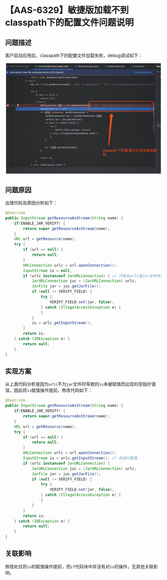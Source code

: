 # 【AAS-6329】敏捷版加载不到classpath下的配置文件问题说明

## 问题描述

客户启动应用后，classpath下的配置文件加载失败，debug调试如下：

![image-20240130124108352](./imgs/image-20240130124108352.png)

## 问题原因

出错代码及原因分析如下：

```java
@Override
public InputStream getResourceAsStream(String name) {
    if(ENABLE_JAR_VERIFY) {
        return super.getResourceAsStream(name);
    }
    URL url = getResource(name);
    try {
        if (url == null) {
            return null;
        }
        URLConnection urlc = url.openConnection();
        InputStream is = null;
        if (urlc instanceof JarURLConnection) { // 只有在urlc是jar文件时才对is进行赋值，而用户的配置文件命名为xxx.properties，此时服务器不会为is赋值，导致getResourceAsStream返回值为空。
            JarURLConnection juc = (JarURLConnection) urlc;
            JarFile jar = juc.getJarFile();
            if (null != VERIFY_FIELD) {
                try {
                    VERIFY_FIELD.set(jar, false);
                } catch (IllegalAccessException e) {
                }
            }
            is = urlc.getInputStream();
        }
        return is;
    } catch (IOException e) {
        return null;
    }
}
```

## 实现方案

从上面代码分析是因为`urlc`不为`jar`文件时导致的`is`未被赋值而出现的空指针错误，因此将`is`赋值操作提前，修改代码如下：

```java
@Override
public InputStream getResourceAsStream(String name) {
    if(ENABLE_JAR_VERIFY) {
        return super.getResourceAsStream(name);
    }
    URL url = getResource(name);
    try {
        if (url == null) {
            return null;
        }
        URLConnection urlc = url.openConnection();
        InputStream is = urlc.getInputStream(); // 先进行赋值
        if (urlc instanceof JarURLConnection) {
            JarURLConnection juc = (JarURLConnection) urlc;
            JarFile jar = juc.getJarFile();
            if (null != VERIFY_FIELD) {
                try {
                    VERIFY_FIELD.set(jar, false);
                } catch (IllegalAccessException e) {
                }
            }
        }
        return is;
    } catch (IOException e) {
        return null;
    }
}
```

## 关联影响

修改处仅将`is`的赋值操作提前，而`if`代码块中并没有对`is`的操作，无其他关联影响。